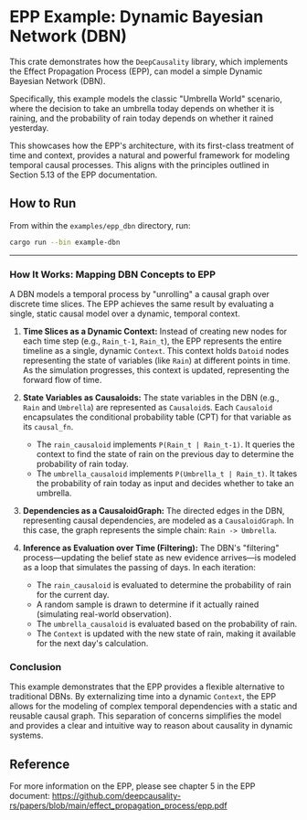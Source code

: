 # EPP Example: Dynamic Bayesian Network (DBN)

This crate demonstrates how the `DeepCausality` library, which implements the Effect Propagation Process (EPP), can model a simple Dynamic Bayesian Network (DBN). 

Specifically, this example models the classic "Umbrella World" scenario, where the decision to take an umbrella today depends on whether it is raining, and the probability of rain today depends on whether it rained yesterday.

This showcases how the EPP's architecture, with its first-class treatment of time and context, provides a natural and powerful framework for modeling temporal causal processes. This aligns with the principles outlined in Section 5.13 of the EPP documentation.

## How to Run

From within the `examples/epp_dbn` directory, run:

```bash
cargo run --bin example-dbn
```

---

### How It Works: Mapping DBN Concepts to EPP

A DBN models a temporal process by "unrolling" a causal graph over discrete time slices. The EPP achieves the same result by evaluating a single, static causal model over a dynamic, temporal context.

1.  **Time Slices as a Dynamic Context:**
    Instead of creating new nodes for each time step (e.g., `Rain_t-1`, `Rain_t`), the EPP represents the entire timeline as a single, dynamic `Context`. This context holds `Datoid` nodes representing the state of variables (like `Rain`) at different points in time. As the simulation progresses, this context is updated, representing the forward flow of time.

2.  **State Variables as Causaloids:**
    The state variables in the DBN (e.g., `Rain` and `Umbrella`) are represented as `Causaloid`s. Each `Causaloid` encapsulates the conditional probability table (CPT) for that variable as its `causal_fn`.
    -   The `rain_causaloid` implements `P(Rain_t | Rain_t-1)`. It queries the context to find the state of rain on the previous day to determine the probability of rain today.
    -   The `umbrella_causaloid` implements `P(Umbrella_t | Rain_t)`. It takes the probability of rain today as input and decides whether to take an umbrella.

3.  **Dependencies as a CausaloidGraph:**
    The directed edges in the DBN, representing causal dependencies, are modeled as a `CausaloidGraph`. In this case, the graph represents the simple chain: `Rain -> Umbrella`.

4.  **Inference as Evaluation over Time (Filtering):**
    The DBN's "filtering" process—updating the belief state as new evidence arrives—is modeled as a loop that simulates the passing of days. In each iteration:
    - The `rain_causaloid` is evaluated to determine the probability of rain for the current day.
    - A random sample is drawn to determine if it actually rained (simulating real-world observation).
    - The `umbrella_causaloid` is evaluated based on the probability of rain.
    - The `Context` is updated with the new state of rain, making it available for the next day's calculation.

### Conclusion

This example demonstrates that the EPP provides a flexible alternative to traditional DBNs. By externalizing time into a dynamic `Context`, the EPP allows for the modeling of complex temporal dependencies with a static and reusable causal graph. This separation of concerns simplifies the model and provides a clear and intuitive way to reason about causality in dynamic systems.

## Reference

For more information on the EPP, please see chapter 5 in the EPP document:
https://github.com/deepcausality-rs/papers/blob/main/effect_propagation_process/epp.pdf